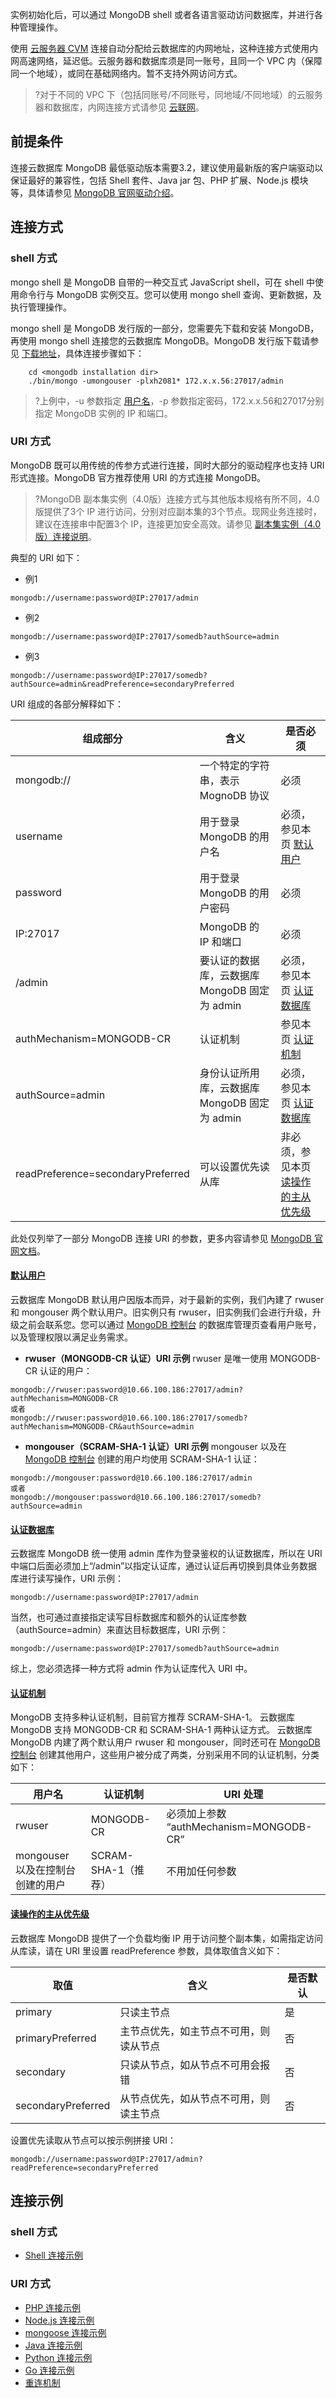 
实例初始化后，可以通过 MongoDB shell 或者各语言驱动访问数据库，并进行各种管理操作。

使用 [云服务器 CVM](https://cloud.tencent.com/document/product/213/2936) 连接自动分配给云数据库的内网地址，这种连接方式使用内网高速网络，延迟低。云服务器和数据库须是同一账号，且同一个 VPC 内（保障同一个地域），或同在基础网络内。暂不支持外网访问方式。
>?对于不同的 VPC 下（包括同账号/不同账号，同地域/不同地域）的云服务器和数据库，内网连接方式请参见  [云联网](https://cloud.tencent.com/document/product/877/18675)。

## 前提条件
连接云数据库 MongoDB 最低驱动版本需要3.2，建议使用最新版的客户端驱动以保证最好的兼容性，包括 Shell 套件、Java jar 包、PHP 扩展、Node.js 模块等，具体请参见 [MongoDB 官网驱动介绍](https://docs.mongodb.com/ecosystem/drivers/)。

## 连接方式
### shell 方式
mongo shell 是 MongoDB 自带的一种交互式 JavaScript shell，可在 shell 中使用命令行与 MongoDB 实例交互。您可以使用 mongo shell 查询、更新数据，及执行管理操作。

mongo shell 是 MongoDB 发行版的一部分，您需要先下载和安装 MongoDB，再使用 mongo shell 连接您的云数据库 MongoDB。MongoDB 发行版下载请参见 [下载地址](https://www.mongodb.com/download-center#community)，具体连接步骤如下：
```
    cd <mongodb installation dir>
	./bin/mongo -umongouser -plxh2081* 172.x.x.56:27017/admin
```
>?上例中，-u 参数指定 [用户名](#mryh)，-p 参数指定密码，172.x.x.56和27017分别指定 MongoDB 实例的 IP 和端口。

### URI 方式
MongoDB 既可以用传统的传参方式进行连接，同时大部分的驱动程序也支持 URI 形式连接。MongoDB 官方推荐使用 URI 的方式连接 MongoDB。
>?MongoDB 副本集实例（4.0版）连接方式与其他版本规格有所不同，4.0版提供了3个 IP 进行访问，分别对应副本集的3个节点。现网业务连接时，建议在连接串中配置3个 IP，连接更加安全高效。请参见 [副本集实例（4.0版）连接说明](https://cloud.tencent.com/document/product/240/41512)。
>
典型的 URI 如下：
- 例1
```
mongodb://username:password@IP:27017/admin
```
- 例2
```
mongodb://username:password@IP:27017/somedb?authSource=admin
```
- 例3
```
mongodb://username:password@IP:27017/somedb?authSource=admin&readPreference=secondaryPreferred
```

URI 组成的各部分解释如下：

| 组成部分 | 含义 | 是否必须 |
|---------|---------|---------|
| mongodb:// | 一个特定的字符串，表示 MognoDB 协议 | 必须|
| username |用于登录 MongoDB 的用户名 |必须，参见本页 [默认用户](#mryh)|
| password | 用于登录 MongoDB 的用户密码 |必须|
| IP:27017 | MongoDB 的 IP 和端口 |必须|
| /admin | 要认证的数据库，云数据库 MongoDB 固定为 admin |必须，参见本页 [认证数据库](#rzsjk)|
| authMechanism=MONGODB-CR | 认证机制 |参见本页 [认证机制](#rzjz)|
| authSource=admin | 身份认证所用库，云数据库 MongoDB 固定为 admin |必须，参见本页 [认证数据库](#rzsjk)|
| readPreference=secondaryPreferred | 可以设置优先读从库 |非必须，参见本页 [读操作的主从优先级](#dczdzcyxj)|

此处仅列举了一部分 MongoDB 连接 URI 的参数，更多内容请参见 [MongoDB 官网文档](https://docs.mongodb.com/manual/reference/connection-string/)。

#### [默认用户](id:mryh)
云数据库 MongoDB 默认用户因版本而异，对于最新的实例，我们內建了 rwuser 和 mongouser 两个默认用户。旧实例只有 rwuser，旧实例我们会进行升级，升级之前会联系您。您可以通过 [MongoDB 控制台](https://console.cloud.tencent.com/mongodb) 的数据库管理页查看用户账号，以及管理权限以满足业务需求。

- **rwuser（MONGODB-CR 认证）URI 示例**
rwuser 是唯一使用 MONGODB-CR 认证的用户：
```
mongodb://rwuser:password@10.66.100.186:27017/admin?authMechanism=MONGODB-CR
或者
mongodb://rwuser:password@10.66.100.186:27017/somedb?authMechanism=MONGODB-CR&authSource=admin
```

- **mongouser（SCRAM-SHA-1 认证）URI 示例**
mongouser 以及在 [MongoDB 控制台](https://console.cloud.tencent.com/mongodb) 创建的用户均使用 SCRAM-SHA-1 认证：
```
mongodb://mongouser:password@10.66.100.186:27017/admin
或者
mongodb://mongouser:password@10.66.100.186:27017/somedb?authSource=admin
```

#### [认证数据库](id:rzsjk)
云数据库 MongoDB 统一使用 admin 库作为登录鉴权的认证数据库，所以在 URI 中端口后面必须加上“/admin”以指定认证库，通过认证后再切换到具体业务数据库进行读写操作，URI 示例：
```
mongodb://username:password@IP:27017/admin
```
当然，也可通过直接指定读写目标数据库和额外的认证库参数（authSource=admin）来直达目标数据库，URI 示例：
```
mongodb://username:password@IP:27017/somedb?authSource=admin
```
综上，您必须选择一种方式将 admin 作为认证库代入 URI 中。

#### [认证机制](id:rzjz)
MongoDB 支持多种认证机制，目前官方推荐 SCRAM-SHA-1。
云数据库 MongoDB 支持 MONGODB-CR 和 SCRAM-SHA-1 两种认证方式。
云数据库 MongoDB 内建了两个默认用户 rwuser 和 mongouser，同时还可在 [MongoDB 控制台](https://console.cloud.tencent.com/mongodb) 创建其他用户，这些用户被分成了两类，分别采用不同的认证机制，分类如下：

| 用户名 | 认证机制 | URI 处理 |
|---------|---------|---------|
| rwuser | MONGODB-CR | 必须加上参数 “authMechanism=MONGODB-CR”|
| mongouser 以及在控制台创建的用户 |SCRAM-SHA-1（推荐）|不用加任何参数|

####  [读操作的主从优先级](id:dczdzcyxj)
云数据库 MongoDB 提供了一个负载均衡 IP 用于访问整个副本集，如需指定访问从库读，请在 URI 里设置 readPreference 参数，具体取值含义如下：

| 取值 | 含义 | 是否默认|
|---------|---------|---------|
| primary |只读主节点 | 是|
| primaryPreferred |主节点优先，如主节点不可用，则读从节点 |否　|
| secondary | 只读从节点，如从节点不可用会报错|否　|
| secondaryPreferred |  从节点优先，如从节点不可用，则读主节点|否　|

设置优先读取从节点可以按示例拼接 URI：
```
mongodb://username:password@IP:27017/admin?readPreference=secondaryPreferred
```

## 连接示例
### shell 方式
- [Shell 连接示例](https://cloud.tencent.com/document/product/240/3978)

### URI 方式
- [PHP 连接示例](https://cloud.tencent.com/document/product/240/3977)
- [Node.js 连接示例](https://cloud.tencent.com/document/product/240/3979)
- [mongoose 连接示例](https://cloud.tencent.com/document/product/240/3979#node.js-mongoose-.E8.BF.9E.E6.8E.A5.E7.A4.BA.E4.BE.8B)
- [Java 连接示例](https://cloud.tencent.com/document/product/240/3980)
- [Python 连接示例](https://cloud.tencent.com/document/product/240/3981)
- [Go 连接示例](https://cloud.tencent.com/document/product/240/50303)
- [重连机制](https://cloud.tencent.com/document/product/240/4980)
